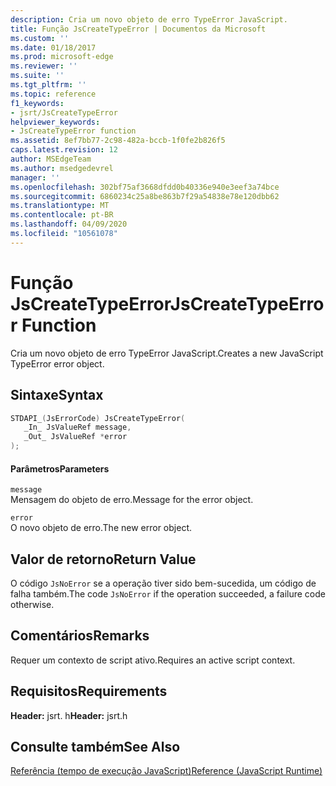 ```yaml
---
description: Cria um novo objeto de erro TypeError JavaScript.
title: Função JsCreateTypeError | Documentos da Microsoft
ms.custom: ''
ms.date: 01/18/2017
ms.prod: microsoft-edge
ms.reviewer: ''
ms.suite: ''
ms.tgt_pltfrm: ''
ms.topic: reference
f1_keywords:
- jsrt/JsCreateTypeError
helpviewer_keywords:
- JsCreateTypeError function
ms.assetid: 8ef7bb77-2c98-482a-bccb-1f0fe2b826f5
caps.latest.revision: 12
author: MSEdgeTeam
ms.author: msedgedevrel
manager: ''
ms.openlocfilehash: 302bf75af3668dfdd0b40336e940e3eef3a74bce
ms.sourcegitcommit: 6860234c25a8be863b7f29a54838e78e120dbb62
ms.translationtype: MT
ms.contentlocale: pt-BR
ms.lasthandoff: 04/09/2020
ms.locfileid: "10561078"
---
```

# <span data-ttu-id="d8ea5-103">Função JsCreateTypeError</span><span class="sxs-lookup"><span data-stu-id="d8ea5-103">JsCreateTypeError Function</span></span>
<span data-ttu-id="d8ea5-104">Cria um novo objeto de erro TypeError JavaScript.</span><span class="sxs-lookup"><span data-stu-id="d8ea5-104">Creates a new JavaScript TypeError error object.</span></span>  
  
## <span data-ttu-id="d8ea5-105">Sintaxe</span><span class="sxs-lookup"><span data-stu-id="d8ea5-105">Syntax</span></span>  
  
```cpp  
STDAPI_(JsErrorCode) JsCreateTypeError(  
   _In_ JsValueRef message,  
   _Out_ JsValueRef *error  
);  
```  
  
#### <span data-ttu-id="d8ea5-106">Parâmetros</span><span class="sxs-lookup"><span data-stu-id="d8ea5-106">Parameters</span></span>  
 `message`  
 <span data-ttu-id="d8ea5-107">Mensagem do objeto de erro.</span><span class="sxs-lookup"><span data-stu-id="d8ea5-107">Message for the error object.</span></span>  
  
 `error`  
 <span data-ttu-id="d8ea5-108">O novo objeto de erro.</span><span class="sxs-lookup"><span data-stu-id="d8ea5-108">The new error object.</span></span>  
  
## <span data-ttu-id="d8ea5-109">Valor de retorno</span><span class="sxs-lookup"><span data-stu-id="d8ea5-109">Return Value</span></span>  
 <span data-ttu-id="d8ea5-110">O código `JsNoError` se a operação tiver sido bem-sucedida, um código de falha também.</span><span class="sxs-lookup"><span data-stu-id="d8ea5-110">The code `JsNoError` if the operation succeeded, a failure code otherwise.</span></span>  
  
## <span data-ttu-id="d8ea5-111">Comentários</span><span class="sxs-lookup"><span data-stu-id="d8ea5-111">Remarks</span></span>  
 <span data-ttu-id="d8ea5-112">Requer um contexto de script ativo.</span><span class="sxs-lookup"><span data-stu-id="d8ea5-112">Requires an active script context.</span></span>  
  
## <span data-ttu-id="d8ea5-113">Requisitos</span><span class="sxs-lookup"><span data-stu-id="d8ea5-113">Requirements</span></span>  
 <span data-ttu-id="d8ea5-114">**Header:** jsrt. h</span><span class="sxs-lookup"><span data-stu-id="d8ea5-114">**Header:** jsrt.h</span></span>  
  
## <span data-ttu-id="d8ea5-115">Consulte também</span><span class="sxs-lookup"><span data-stu-id="d8ea5-115">See Also</span></span>  
 [<span data-ttu-id="d8ea5-116">Referência (tempo de execução JavaScript)</span><span class="sxs-lookup"><span data-stu-id="d8ea5-116">Reference (JavaScript Runtime)</span></span>](../chakra-hosting/reference-javascript-runtime.md)